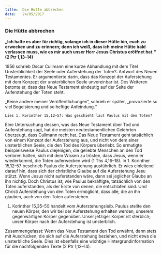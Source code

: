 ```yaml
---
title:  Die Hütte abbrechen
date:   24/05/2017
---
```


### Die Hütte abbrechen

**„Ich halte es aber für richtig, solange ich in dieser Hütte bin, euch zu erwecken und zu erinnern; denn ich weiß, dass ich meine Hütte bald verlassen muss, wie es mir auch unser Herr Jesus Christus eröffnet hat.“ (2 Ptr 1,13–14)**

1956 schrieb Oscar Cullmann eine kurze Abhandlung mit dem Titel Unsterblichkeit der Seele oder Auferstehung der Toten?: Antwort des Neuen Testamentes. Er argumentierte darin, dass das Konzept der Auferstehung mit dem Konzept der unsterblichen Seele unvereinbar ist. Des Weiteren betonte er, dass das Neue Testament eindeutig auf der Seite der Auferstehung der Toten steht.

„Keine andere meiner Veröffentlichungen“, schrieb er später, „provozierte so viel Begeisterung und so heftige Anfeindung.“

`Lies 1. Korinther 15,12–57: Was geschieht laut Paulus mit den Toten?`

Eine Untersuchung dessen, was das Neue Testament über Tod und Auferstehung sagt, hat die meisten neutestamentlichen Gelehrten überzeugt, dass Cullmann recht hat. Das Neue Testament geht tatsächlich von einem Konzept der Auferstehung aus, und nicht von dem einer unsterblichen Seele, die den Tod des Körpers überlebt. So ermutigte beispielsweise Paulus diejenigen, die geliebte Menschen an den Tod verloren hatten, sich mit dem Wissen zu trösten, dass Jesus, wenn er wiederkommt, die Toten auferwecken wird (1 Ths 4,16–18). In 1. Korinther 15,12–57 beschrieb Paulus die Auferstehung ausführlich. Er wies einleitend darauf hin, dass sich der christliche Glaube auf die Auferstehung Jesu stützt. Wenn Jesus nicht auferstanden wäre, dann sei jeglicher Glaube an ihn nichtig. Doch Christus ist, wie Paulus bekräftigte, tatsächlich von den Toten auferstanden, als der Erste von denen, die entschlafen sind. Und Christi Auferstehung von den Toten ermöglicht, dass alle, die an ihn glauben, auch von den Toten auferstehen.

1. Korinther 15,35–50 handelt vom Auferstehungsleib. Paulus stellte den neuen Körper, den wir bei der Auferstehung erhalten werden, unserem gegenwärtigen Körper gegenüber. Unser jetziger Körper ist sterblich; unser Körper nach der Auferstehung ist unsterblich.

Zusammengefasst: Wenn das Neue Testament den Tod erwähnt, dann stets mit Ausdrücken, die sich auf die Auferstehung beziehen, und nicht etwa die unsterbliche Seele. Dies ist ebenfalls eine wichtige Hintergrundinformation für die nachfolgenden Texte (2 Ptr 1,12–14).
